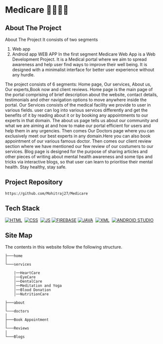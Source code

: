 # Medicare 👩‍⚕️👨‍⚕️

## About The Project
About The Project
It consists of two segments 
1) Web app
2) Android app
WEB APP
In the first segment Medicare Web App is a Web Development Project. It is a Medical portal where we aim to spread awareness and help user find ways to improve their well being. It is designed with a minimalist interface for better user experience without any hurdle.

The project consists of 6 segments: Home page, Our services, About us, Our experts,Book now  and client reviews. Home page is the main page of the portal comprising of brief description about the website, contact details, testimonials and other navigation options to move anywhere inside the portal.
Our Services consists of the medical facility we provide to user in various fields. user can log into various services differently and get the benefits of it by reading about it or by booking any appointments to our experts in that domain.
The about us page tells us about our community and what we are aiming at and how to make our portal efficient for users and help them in any urgencies. 
Then comes Our Doctors page where you can exclusively meet our best experts in any domain.Here you can also book appointment of our various famous doctor.
Then comes our client review section where we have mentioned our few review of our costumers to our services.
Blog page is designed for the purpose of sharing articles and other pieces of writing about mental health awareness and some tips and tricks via interactive blogs, so that user can learn to prioritise their mental health.
Stay healthy, stay safe.

## Project Repository 

```
https://github.com/Mohitraj27/Medicare
```

## Tech Stack
[![HTML](https://img.shields.io/badge/html5%20-%23E34F26.svg?&style=for-the-badge&logo=html5&logoColor=white)](https://github.com/manankohlii/spacex-launch-data/search?l=html)&nbsp;
[![CSS](https://img.shields.io/badge/css3%20-%231572B6.svg?&style=for-the-badge&logo=css3&logoColor=white)](https://github.com/manankohlii/spacex-launch-data/search?l=css)&nbsp;
[![JS](https://img.shields.io/badge/javascript%20-%23323330.svg?&style=for-the-badge&logo=javascript&logoColor=%23F7DF1E)](https://github.com/manankohlii/spacex-launch-data/search?l=javascript)
[![FIREBASE](https://img.shields.io/badge/firebase%20-%23323330.svg?&style=for-the-badge&logo=firebase&logoColor=%23F7DF1E)](https://github.com/manankohlii/spacex-launch-data/search?l=firebase)
[![JAVA](https://img.shields.io/badge/java%20-%231572B6.svg?&style=for-the-badge&logo=java&logoColor=white)](https://github.com/manankohlii/spacex-launch-data/search?l=java)&nbsp;
[![XML](https://img.shields.io/badge/xml%20-%231572B6.svg?&style=for-the-badge&logo=xml&logoColor=white)](https://github.com/manankohlii/spacex-launch-data/search?l=xml)&nbsp;
[![ANDROID STUDIO](https://img.shields.io/badge/androidstudio%20-%23E34F26.svg?&style=for-the-badge&logo=androidstudio&logoColor=white)](https://github.com/manankohlii/spacex-launch-data/search?l=androidstudio)&nbsp;

## Site Map
The contents in this website follow the following structure.

```
├───home
│
└───services

    |──HeartCare
    |──EyeCare
    │──DentalCare
    │──Meditation and Yoga
    │──Blood Donation
    │──NutritionCare
    
├───about
│
└───doctors
│
├───Book Appointment
│
└───Reviews
│
└───Blogs
```


